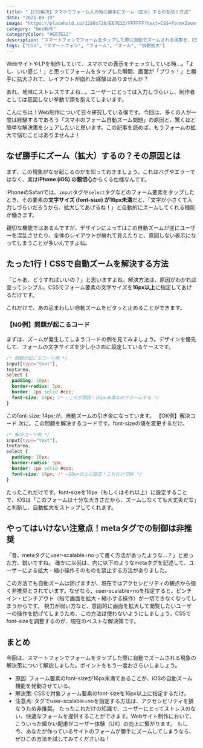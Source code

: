 ```yaml
---
title: "【CSS解決】スマホでフォーム入力時に勝手にズーム（拡大）するのを防ぐ方法"
date: "2025-09-19"
image: "https://placehold.co/1280x720/E67E22/FFFFFF?text=CSS+Form+Zoom+Fix"
category: "Web制作"
categoryColor: "#E67E22"
description: "スマートフォンでフォームをタップした際に自動でズームされる現象を、CSSの簡単な一手間で解決する方法を解説します。原因から具体的なコード、注意点までを網羅。"
tags: ["CSS", "スマートフォン", "フォーム", "ズーム", "自動拡大"]
---
```



WebサイトやLPを制作していて、スマホでの表示をチェックしている時…。「よし、いい感じ！」と思ってフォームをタップした瞬間、画面が「ブワッ！」と勝手に拡大されて、レイアウトが崩れた経験はありませんか？

あれ、地味にストレスですよね…。ユーザーにとっては入力しづらいし、制作者としては意図しない挙動で頭を抱えてしまいます。

こんにちは！Web制作について日々研究している僕です。今回は、多くの人が一度は経験するであろう「スマホのフォーム自動ズーム問題」の原因と、驚くほど簡単な解決策をシェアしたいと思います。この記事を読めば、もうフォームの拡大で悩むことはありませんよ！

## なぜ勝手にズーム（拡大）するの？その原因とは

まず、この現象がなぜ起こるのかを知っておきましょう。これはバグやエラーではなく、実は**iPhone (iOS) の親切心**からくる仕様なんです。

iPhoneのSafariでは、`input`タグや`select`タグなどのフォーム要素をタップしたとき、その要素の**文字サイズ (font-size) が16px未満**だと、「文字が小さくて入力しづらいだろうから、拡大してあげるね！」と自動的にズームしてくれる機能が働きます。

親切な機能ではあるんですが、デザインによってはこの自動ズームが逆にユーザーを混乱させたり、全体のレイアウトが崩れて見えたりと、意図しない表示になってしまうことが多いんですよね。

## たった1行！CSSで自動ズームを解決する方法

「じゃあ、どうすればいいの？」と思いますよね。解決方法は、原因がわかれば至ってシンプル。CSSでフォーム要素の文字サイズを**16px以上**に指定してあげるだけです。

これだけで、あの忌まわしい自動ズームをピタッと止めることができます。

### 【NG例】問題が起こるコード

まずは、ズームが発生してしまうコードの例を見てみましょう。デザインを優先して、フォームの文字サイズを少し小さめに設定しているケースです。

```css
/* 問題が起こるコード例 */
input[type="text"],
textarea,
select {
  padding: 10px;
  border-radius: 5px;
  border: 1px solid #ccc;
  font-size: 14px; /* ←これが原因！16px未満なのでズームする */
}
```

このfont-size: 14px;が、自動ズームの引き金になっています。
【OK例】解決コード
次に、この問題を解決するコードです。font-sizeの値を変更するだけ。
```css
/* 解決コード例 */
input[type="text"],
textarea,
select {
  padding: 10px;
  border-radius: 5px;
  border: 1px solid #ccc;
  font-size: 16px; /* ←16px以上に設定！これだけでOK */
}
```
たったこれだけです。font-sizeを16px（もしくはそれ以上）に設定することで、iOSは「このフォームは十分な大きさだから、ズームしなくても大丈夫だな」と判断し、自動拡大をストップしてくれます。
## やってはいけない注意点！metaタグでの制御は非推奨
「昔、metaタグにuser-scalable=noって書く方法があったような…？」と思った方、鋭いですね。
確かに以前は、<head>内に以下のようなmetaタグを記述して、ユーザーによる拡大・縮小操作そのものを禁止する方法がありました。
<meta name="viewport" content="width=device-width, initial-scale=1.0, user-scalable=no">

この方法でも自動ズームは防げますが、現在ではアクセシビリティの観点から強く非推奨とされています。なぜなら、user-scalable=noを指定すると、ピンチイン・ピンチアウト（指で画面を拡大・縮小する操作）が一切できなくなってしまうからです。
視力が弱い方など、意図的に画面を拡大して閲覧したいユーザーの操作を妨げてしまうため、この方法は使わないようにしましょう。CSSでfont-sizeを調整するのが、現在のベストな解決策です。
## まとめ
今回は、スマートフォンでフォームをタップした際に自動でズームされる現象の解決策について解説しました。ポイントをもう一度おさらいしましょう。
 * 原因: フォーム要素のfont-sizeが16px未満であることが、iOSの自動ズーム機能を発動させている。
 * 解決策: CSSで対象フォーム要素のfont-sizeを16px以上に指定するだけ。
 * 注意点: <meta>タグでuser-scalable=noを指定する方法は、アクセシビリティを損なうため非推奨。
たったこれだけの知識で、ユーザーにとってストレスのない、快適なフォームを提供することができます。Webサイト制作において、こういった細かい配慮がユーザー体験（UX）の向上に繋がります。
もし今、あなたが作っているサイトのフォームが勝手にズームしてしまうなら、ぜひこの方法を試してみてくださいね！

